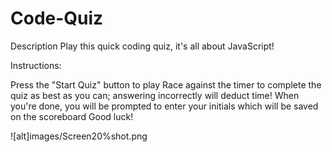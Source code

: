 # Code-Quiz

Description
Play this quick coding quiz, it's all about JavaScript!

Instructions:

Press the "Start Quiz" button to play
Race against the timer to complete the quiz as best as you can; answering incorrectly will deduct time!
When you're done, you will be prompted to enter your initials which will be saved on the scoreboard
Good luck!



![alt]images/Screen20%shot.png